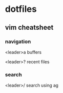 # dotfiles

## vim cheatsheet

### navigation
\<leader>a      buffers

\<leader>?      recent files 

### search
\<leader>/      search using ag
